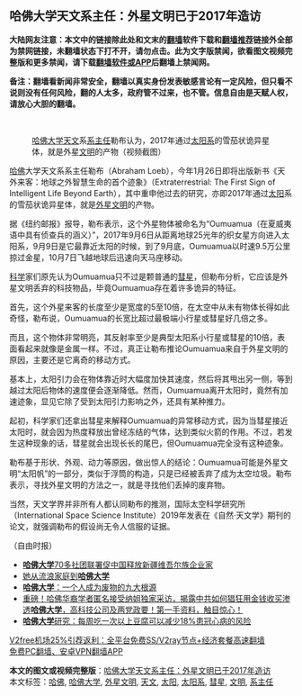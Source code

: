  <h2>哈佛大学天文系主任：外星文明已于2017年造访</h2> <p class="notice"><b>大陆网友注意：本文中的链接除此处和文末的<a href="https://github.com/bannedbook/fanqiang" >翻墙</a>软件下载和<a href="https://github.com/killgcd/justmysocks/blob/master/README.md">翻墙推荐</a>链接外全部为禁网链接，未翻墙状态下打不开，请勿点击。此为文字版禁闻，欲看图文视频完整版和更多禁闻，请下载<a href="https://github.com/bannedbook/fanqiang">翻墙软件或APP</a>后翻墙上禁闻网。</p><p>备注：翻墙看新闻非常安全，翻墙以真实身份发表敏感言论有一定风险，但只看不说则没有任何风险，翻的人太多，政府管不过来，也不管。信息自由是天赋人权，请放心大胆的翻墙。</b></p>  <div class="entry"> <br /> <figure><figcaption class="wp-caption-text"><a href="https://www.bannedbook.org/bnews/tag/%e5%93%88%e4%bd%9b%e5%a4%a7%e5%ad%a6/" class="st_tag internal_tag" rel="tag" title="标签 哈佛大学 下的日志">哈佛大学</a><a href="https://www.bannedbook.org/bnews/tag/%e5%a4%a9%e6%96%87/" class="st_tag internal_tag" rel="tag" title="标签 天文 下的日志">天文</a>系<a href="https://www.bannedbook.org/bnews/tag/%E7%B3%BB%E4%B8%BB%E4%BB%BB/" class="st_tag internal_tag" rel="tag" title="标签 系主任 下的日志">系主任</a>勒布认为，2017年通过<a href="https://www.bannedbook.org/bnews/tag/%e5%a4%aa%e9%98%b3%e7%b3%bb/" class="st_tag internal_tag" rel="tag" title="标签 太阳系 下的日志">太阳系</a>的雪茄状诡异星体，就是外星<a href="https://www.bannedbook.org/bnews/tag/%E6%96%87%E6%98%8E/" class="st_tag internal_tag" rel="tag" title="标签 文明 下的日志">文明</a>的产物（视频截图）</figcaption></figure> <p><a href="https://www.bannedbook.org/bnews/tag/%e5%93%88%e4%bd%9b/" class="st_tag internal_tag" rel="tag" title="标签 哈佛 下的日志">哈佛</a>大学天文系系主任勒布（Abraham Loeb），今年1月26日即将出版新书《天外来客：地球之外智慧生命的首个迹象》（Extraterrestrial: The First Sign of Intelligent Life Beyond Earth），其中重申他过去的研究，亦即2017年通过<a href="https://www.bannedbook.org/bnews/tag/%e5%a4%aa%e9%98%b3/" class="st_tag internal_tag" rel="tag" title="标签 太阳 下的日志">太阳</a>系的雪茄状诡异星体，就是<a href="https://www.bannedbook.org/bnews/tag/%e5%a4%96%e6%98%9f%e6%96%87%e6%98%8e/" class="st_tag internal_tag" rel="tag" title="标签 外星文明 下的日志">外星文明</a>的产物。</p> <p>据《纽约邮报》报导，勒布表示，这个外星物体被命名为“Oumuamua（在夏威夷语中具有侦查兵的涵义）”，2017年9月6日从距离地球25光年的织女星方向进入太阳系，9月9日是它最靠近太阳的时候，到了9月底，Oumuamua以时速9.5万公里掠过金星，10月7日飞越地球后迅速向天马座移动。</p> <p><span class='wp_keywordlink'><a href="https://www.bannedbook.org/forum11/topic309.html" title="禁片：“科学”的棍子" target="_blank">科学</a></span>家们原先认为Oumuamua只不过是颗普通的<a href="https://www.bannedbook.org/bnews/tag/%E5%BD%97%E6%98%9F/" class="st_tag internal_tag" rel="tag" title="标签 彗星 下的日志">彗星</a>，但勒布分析，它应该是外星文明丢弃的科技物品，毕竟Oumuamua存在着许多诡异的特征。</p>  <p>首先，这个外星来客的长度至少是宽度的5至10倍，在太空中从未有物体长得如此奇怪，勒布说，Oumuamua的长宽比超过最极端小行星或彗星好几倍之多。</p> <p>而且，这个物体非常明亮，其反射率至少是典型太阳系小行星或彗星的10倍，表面看起来就像是金属一样。不过，真正让勒布推论Oumuamua来自于外星文明的原因，主要还是它离奇的移动方式。</p> <p>基本上，太阳引力会在物体靠近时大幅度加快其速度，然后将其甩出另一侧，等到越过太阳后物体的速度便会逐渐降低。然而，Oumuamua离开太阳时，竟然有加速迹象，显见它除了受到太阳引力影响之外，还具有某种推力。</p>  <p>起初，科学家们还拿出彗星来解释Oumuamua的异常移动方式，因为当彗星接近太阳时，就会因为热度释放出曾经冻结的气体，达到类似火箭的作用。不过，若发生这种现象的话，彗星就会出现长长的尾巴，但Oumuamua完全没有这种迹象。</p> <p>勒布基于形状、外观、动力等原因，做出惊人的结论：Oumuamua可能是外星文明“太阳帆”的一部分，类似于浮筒的构造，只是已经被丢弃了成为太空垃圾。勒布表示，寻找外星文明的方法之一，就是寻找他们丢掉的废弃物。</p> <p>当然，天文学界并非所有人都认同勒布的推测，国际太空科学研究所（International Space Science Institute）2019年发表在《自然·天文学》期刊的论文，就强调勒布的假设尚无令人信服的证据。</p>  <p>（自由时报）</p> <ul class='op-related-articles' title='相关阅读'> <li><a href='https://www.bannedbook.org/bnews/ssgc/20210103/1459965.html' target='_blank'><b>哈佛大学</b>70多社团联署促中国释放新疆维吾尔族企业家</a></li> <li><a href='https://www.bannedbook.org/bnews/taiwannews/20201221/1451839.html' target='_blank'>她从流浪家庭到<b>哈佛大学</b></a></li> <li><a href='https://www.bannedbook.org/bnews/funmedia/20201209/1444445.html' target='_blank'><b>哈佛大学</b>：一个人成为废物的九大根源</a></li> <li><a href='https://www.bannedbook.org/bnews/bannedvideo/20201209/1444334.html' target='_blank'>重磅！哈佛华裔学者匿名接受纳姐独家采访，揭露中共如何猖狂用金钱收买渗透<b>哈佛大学</b>，高科技公司及两党政要！第一手资料，触目惊心！</a></li> <li><a href='https://www.bannedbook.org/bnews/health/20201205/1442481.html' target='_blank'><b>哈佛大学</b>研究：每周吃一次以上豆腐可以减少18%患冠心病的风险</a></li> </ul> <p class="texttj"> <a href="https://www.bannedbook.org/forum23/topic22702.html" target="_blank">V2free机场25%引荐返利：全平台免费SS/V2ray节点+经济套餐高速翻墙</a><br/> <a href="https://github.com/bannedbook/fanqiang/wiki/%E7%A6%81%E9%97%BB%E7%BD%91%E5%AE%89%E5%8D%93%E7%BF%BB%E5%A2%99%E6%96%B0%E9%97%BBAPP" target="_blank">免费PC翻墙、安卓VPN翻墙APP</a></p><p></p><a name='sharetosocial'></a>       <div><b>本文的图文或视频完整版</b>：<a href='https://www.bannedbook.org/bnews/comments/20210103/1460184.html'>哈佛大学天文系主任：外星文明已于2017年造访</a></div>  </div><!--END ENTRY--> <div class="postfooter"> <div>本文标签：<a href="https://www.bannedbook.org/bnews/tag/%e5%93%88%e4%bd%9b/" rel="tag">哈佛</a>, <a href="https://www.bannedbook.org/bnews/tag/%e5%93%88%e4%bd%9b%e5%a4%a7%e5%ad%a6/" rel="tag">哈佛大学</a>, <a href="https://www.bannedbook.org/bnews/tag/%e5%a4%96%e6%98%9f%e6%96%87%e6%98%8e/" rel="tag">外星文明</a>, <a href="https://www.bannedbook.org/bnews/tag/%e5%a4%a9%e6%96%87/" rel="tag">天文</a>, <a href="https://www.bannedbook.org/bnews/tag/%e5%a4%aa%e9%98%b3/" rel="tag">太阳</a>, <a href="https://www.bannedbook.org/bnews/tag/%e5%a4%aa%e9%98%b3%e7%b3%bb/" rel="tag">太阳系</a>, <a href="https://www.bannedbook.org/bnews/tag/%E5%BD%97%E6%98%9F/" rel="tag">彗星</a>, <a href="https://www.bannedbook.org/bnews/tag/%E6%96%87%E6%98%8E/" rel="tag">文明</a>, <a href="https://www.bannedbook.org/bnews/tag/%E7%B3%BB%E4%B8%BB%E4%BB%BB/" rel="tag">系主任</a></div>  </div><!--END POSTFOOTER--> 